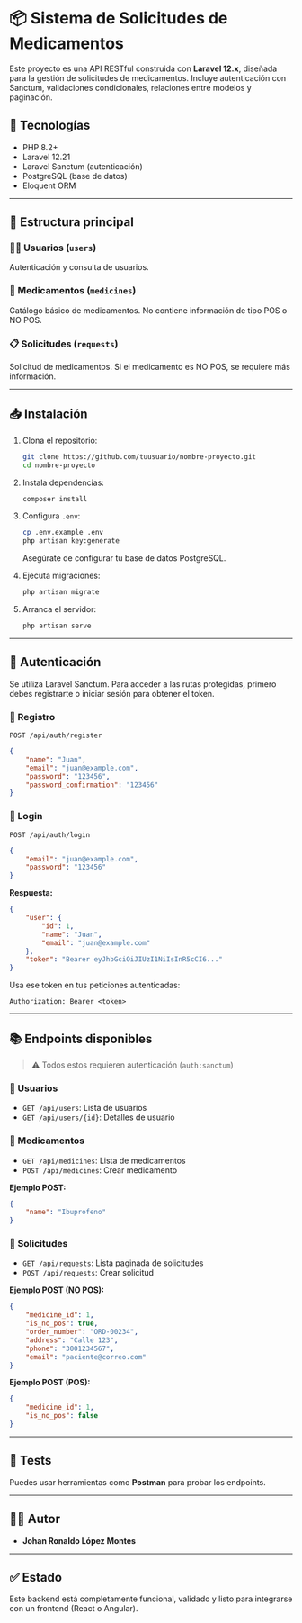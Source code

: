 # 📦 Sistema de Solicitudes de Medicamentos

Este proyecto es una API RESTful construida con **Laravel 12.x**, diseñada para la gestión de solicitudes de medicamentos. Incluye autenticación con Sanctum, validaciones condicionales, relaciones entre modelos y paginación.

## 🚀 Tecnologías

-   PHP 8.2+
-   Laravel 12.21
-   Laravel Sanctum (autenticación)
-   PostgreSQL (base de datos)
-   Eloquent ORM

---

## 🧱 Estructura principal

### 🧑‍⚕️ Usuarios (`users`)

Autenticación y consulta de usuarios.

### 💊 Medicamentos (`medicines`)

Catálogo básico de medicamentos. No contiene información de tipo POS o NO POS.

### 📋 Solicitudes (`requests`)

Solicitud de medicamentos. Si el medicamento es NO POS, se requiere más información.

---

## 📥 Instalación

1. Clona el repositorio:

    ```bash
    git clone https://github.com/tuusuario/nombre-proyecto.git
    cd nombre-proyecto
    ```

2. Instala dependencias:

    ```bash
    composer install
    ```

3. Configura `.env`:

    ```bash
    cp .env.example .env
    php artisan key:generate
    ```

    Asegúrate de configurar tu base de datos PostgreSQL.

4. Ejecuta migraciones:

    ```bash
    php artisan migrate
    ```

5. Arranca el servidor:
    ```bash
    php artisan serve
    ```

---

## 🔐 Autenticación

Se utiliza Laravel Sanctum. Para acceder a las rutas protegidas, primero debes registrarte o iniciar sesión para obtener el token.

### 🔸 Registro

`POST /api/auth/register`

```json
{
    "name": "Juan",
    "email": "juan@example.com",
    "password": "123456",
    "password_confirmation": "123456"
}
```

### 🔸 Login

`POST /api/auth/login`

```json
{
    "email": "juan@example.com",
    "password": "123456"
}
```

**Respuesta:**

```json
{
    "user": {
        "id": 1,
        "name": "Juan",
        "email": "juan@example.com"
    },
    "token": "Bearer eyJhbGciOiJIUzI1NiIsInR5cCI6..."
}
```

Usa ese token en tus peticiones autenticadas:

```http
Authorization: Bearer <token>
```

---

## 📚 Endpoints disponibles

> ⚠️ Todos estos requieren autenticación (`auth:sanctum`)

### 🔹 Usuarios

-   `GET /api/users`: Lista de usuarios
-   `GET /api/users/{id}`: Detalles de usuario

### 🔹 Medicamentos

-   `GET /api/medicines`: Lista de medicamentos
-   `POST /api/medicines`: Crear medicamento

**Ejemplo POST:**

```json
{
    "name": "Ibuprofeno"
}
```

### 🔹 Solicitudes

-   `GET /api/requests`: Lista paginada de solicitudes
-   `POST /api/requests`: Crear solicitud

**Ejemplo POST (NO POS):**

```json
{
    "medicine_id": 1,
    "is_no_pos": true,
    "order_number": "ORD-00234",
    "address": "Calle 123",
    "phone": "3001234567",
    "email": "paciente@correo.com"
}
```

**Ejemplo POST (POS):**

```json
{
    "medicine_id": 1,
    "is_no_pos": false
}
```

---

## 🧪 Tests

Puedes usar herramientas como **Postman** para probar los endpoints.

---

## 🧑‍💻 Autor

-   **Johan Ronaldo López Montes**

---

## ✅ Estado

Este backend está completamente funcional, validado y listo para integrarse con un frontend (React o Angular).
